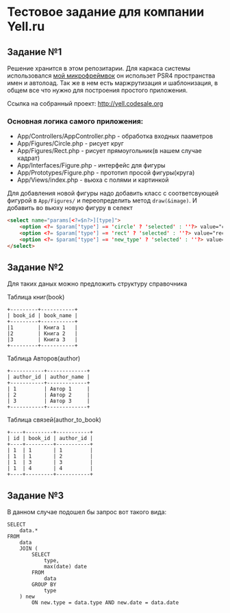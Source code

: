 # Тестовое задание для компании Yell.ru

## Задание №1
Решение хранится в этом репозитарии.
Для каркаса системы использовался [мой микрофреймвок](https://github.com/Stesm/hello)
он использет PSR4 пространства имен и автолоад. Так же в нем есть маржрутизация и 
шаблонизация, в общем все что нужно для построения простого приложения.

Ссылка на собранный проект: http://yell.codesale.org

### Основная логика самого приложения:

* App/Controllers/AppController.php - обработка входных пааметров
* App/Figures/Circle.php - рисует круг
* App/Figures/Rect.php - рисует прямоугольник(в нашем случае кадрат)
* App/Interfaces/Figure.php - интерфейс для фигуры
* App/Prototypes/Figure.php - прототип просой фигуры(круга)
* App/Views/index.php - вьюха с полями и картинкой

Для добавления новой фигуры надо добавить класс с соответсвующей фигурой в `App/Figures/`
и переопределить метод `draw(&image)`. И добавить во вьюху новую фигуру в селект

````html
<select name="params[<?=$n?>][type]">
    <option <?= $param['type'] == 'circle' ? 'selected' : ''?> value="circle">Круг</option>
    <option <?= $param['type'] == 'rect' ? 'selected' : ''?> value="rect">Квадрат</option>
    <option <?= $param['type'] == 'new_type' ? 'selected' : ''?> value="rect">Новый тип</option>
</select>
````

## Задание №2

Для таких даных можно предложить структуру справочника

Таблица книг(book)
````
+---------+-----------+
| book_id | book_name |
+---------+-----------+
|1        | Книга 1   |
|2        | Книга 2   |
|3        | Книга 3   |
+---------+-----------+
````
Таблица Авторов(author)
````
+-----------+-------------+
| author_id | author_name |
+-----------+-------------+
| 1         | Автор 1     |
| 2         | Автор 2     |
| 3         | Автор 3     |
+-----------+-------------+
````
Таблица связей(author_to_book)
````
+----+---------+-----------+
| id | book_id | author_id |
+----+---------+-----------+
| 1  | 1       | 1         |
| 1  | 1       | 2         |
| 1  | 3       | 3         |
| 1  | 4       | 4         |
+----+---------+-----------+
````
## Задание №3

В данном случае подошел бы запрос вот такого вида:
````mysql
SELECT
    data.*
FROM
    data
    JOIN (
        SELECT
            type,
            max(date) date
        FROM
            data
        GROUP BY
            type
    ) new
        ON new.type = data.type AND new.date = data.date
````